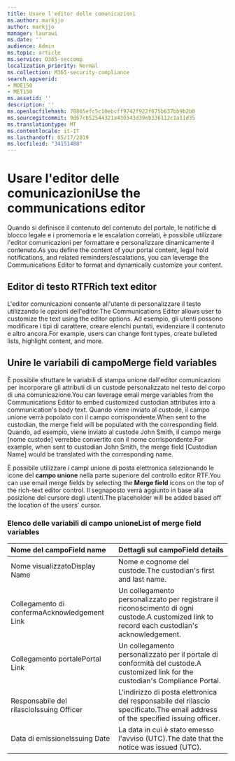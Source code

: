```yaml
---
title: Usare l'editor delle comunicazioni
ms.author: markjjo
author: markjjo
manager: laurawi
ms.date: ''
audience: Admin
ms.topic: article
ms.service: O365-seccomp
localization_priority: Normal
ms.collection: M365-security-compliance
search.appverid:
- MOE150
- MET150
ms.assetid: ''
description: ''
ms.openlocfilehash: 78865efc5c10ebcff9742f922f675b637bb9b2b0
ms.sourcegitcommit: 9d67cb52544321a430343d39eb336112c1a11d35
ms.translationtype: MT
ms.contentlocale: it-IT
ms.lasthandoff: 05/17/2019
ms.locfileid: "34151488"
---
```

# <a name="use-the-communications-editor"></a><span data-ttu-id="a4638-102">Usare l'editor delle comunicazioni</span><span class="sxs-lookup"><span data-stu-id="a4638-102">Use the communications editor</span></span>

<span data-ttu-id="a4638-103">Quando si definisce il contenuto del contenuto del portale, le notifiche di blocco legale e i promemoria e le escalation correlati, è possibile utilizzare l'editor comunicazioni per formattare e personalizzare dinamicamente il contenuto.</span><span class="sxs-lookup"><span data-stu-id="a4638-103">As you define the content of your portal content, legal hold notifications, and related reminders/escalations, you can leverage the Communications Editor to format and dynamically customize your content.</span></span>

## <a name="rich-text-editor"></a><span data-ttu-id="a4638-104">Editor di testo RTF</span><span class="sxs-lookup"><span data-stu-id="a4638-104">Rich text editor</span></span> 

<span data-ttu-id="a4638-105">L'editor comunicazioni consente all'utente di personalizzare il testo utilizzando le opzioni dell'editor.</span><span class="sxs-lookup"><span data-stu-id="a4638-105">The Communications Editor allows user to customize the text using the editor options.</span></span> <span data-ttu-id="a4638-106">Ad esempio, gli utenti possono modificare i tipi di carattere, creare elenchi puntati, evidenziare il contenuto e altro ancora.</span><span class="sxs-lookup"><span data-stu-id="a4638-106">For example, users can change font types, create bulleted lists, highlight content, and more.</span></span> 

## <a name="merge-field-variables"></a><span data-ttu-id="a4638-107">Unire le variabili di campo</span><span class="sxs-lookup"><span data-stu-id="a4638-107">Merge field variables</span></span>

<span data-ttu-id="a4638-108">È possibile sfruttare le variabili di stampa unione dall'editor comunicazioni per incorporare gli attributi di un custode personalizzato nel testo del corpo di una comunicazione.</span><span class="sxs-lookup"><span data-stu-id="a4638-108">You can leverage email merge variables from the Communications Editor to embed customized custodian attributes into a communication's body text.</span></span> <span data-ttu-id="a4638-109">Quando viene inviato al custode, il campo unione verrà popolato con il campo corrispondente.</span><span class="sxs-lookup"><span data-stu-id="a4638-109">When sent to the custodian, the merge field will be populated with the corresponding field.</span></span> <span data-ttu-id="a4638-110">Quando, ad esempio, viene inviato al custode John Smith, il campo merge [nome custode] verrebbe convertito con il nome corrispondente.</span><span class="sxs-lookup"><span data-stu-id="a4638-110">For example, when sent to custodian John Smith, the merge field [Custodian Name] would be translated with the corresponding name.</span></span> 

<span data-ttu-id="a4638-111">È possibile utilizzare i campi unione di posta elettronica selezionando le icone del **campo unione** nella parte superiore del controllo editor RTF.</span><span class="sxs-lookup"><span data-stu-id="a4638-111">You can use email merge fields by selecting the **Merge field** icons on the top of the rich-text editor control.</span></span> <span data-ttu-id="a4638-112">Il segnaposto verrà aggiunto in base alla posizione del cursore degli utenti.</span><span class="sxs-lookup"><span data-stu-id="a4638-112">The placeholder will be added based off the location of the users' cursor.</span></span> 

### <a name="list-of-merge-field-variables"></a><span data-ttu-id="a4638-113">Elenco delle variabili di campo unione</span><span class="sxs-lookup"><span data-stu-id="a4638-113">List of merge field variables</span></span>

| <span data-ttu-id="a4638-114">Nome del campo</span><span class="sxs-lookup"><span data-stu-id="a4638-114">Field name</span></span>                  | <span data-ttu-id="a4638-115">Dettagli sul campo</span><span class="sxs-lookup"><span data-stu-id="a4638-115">Field details</span></span> | 
| :------------------- | :------------------- |
| <span data-ttu-id="a4638-116">Nome visualizzato</span><span class="sxs-lookup"><span data-stu-id="a4638-116">Display Name</span></span>  | <span data-ttu-id="a4638-117">Nome e cognome del custode.</span><span class="sxs-lookup"><span data-stu-id="a4638-117">The custodian's first and last name.</span></span> | 
| <span data-ttu-id="a4638-118">Collegamento di conferma</span><span class="sxs-lookup"><span data-stu-id="a4638-118">Acknowledgement Link</span></span> | <span data-ttu-id="a4638-119">Un collegamento personalizzato per registrare il riconoscimento di ogni custode.</span><span class="sxs-lookup"><span data-stu-id="a4638-119">A customized link to record each custodian's acknowledgement.</span></span>|                 |
| <span data-ttu-id="a4638-120">Collegamento portale</span><span class="sxs-lookup"><span data-stu-id="a4638-120">Portal Link</span></span>     | <span data-ttu-id="a4638-121">Un collegamento personalizzato per il portale di conformità del custode.</span><span class="sxs-lookup"><span data-stu-id="a4638-121">A customized link for the custodian's Compliance Portal.</span></span>|                |
| <span data-ttu-id="a4638-122">Responsabile del rilascio</span><span class="sxs-lookup"><span data-stu-id="a4638-122">Issuing Officer</span></span>                   | <span data-ttu-id="a4638-123">L'indirizzo di posta elettronica del responsabile del rilascio specificato.</span><span class="sxs-lookup"><span data-stu-id="a4638-123">The email address of the specified issuing officer.</span></span>|                   |
| <span data-ttu-id="a4638-124">Data di emissione</span><span class="sxs-lookup"><span data-stu-id="a4638-124">Issuing Date</span></span>                   | <span data-ttu-id="a4638-125">La data in cui è stato emesso l'avviso (UTC).</span><span class="sxs-lookup"><span data-stu-id="a4638-125">The date that the notice was issued (UTC).</span></span>              |